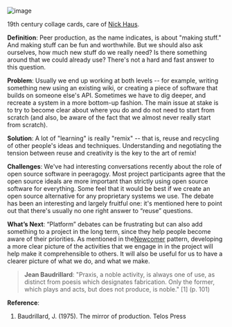 ![image](http://lh5.ggpht.com/_OLJ1m43rLvk/S3wtlforRrI/AAAAAAAAA6A/n3OUMGXp_Fs/s800/victorian%20collage_cards.JPG)

19th century collage cards, care of [Nick
Haus](http://www.nickhaus.com/2010/02/afternoon-remembered-complete-with.html).

**Definition**: Peer production, as the name indicates, is about "making
stuff." And making stuff can be fun and worthwhile. But we should also
ask ourselves, how much new stuff do we really need? Is there something
around that we could already use? There's not a hard and fast answer to
this question.

**Problem**: Usually we end up working at both levels -- for example,
writing something new using an existing wiki, or creating a piece of
software that builds on someone else's API. Sometimes we have to dig
deeper, and recreate a system in a more bottom-up fashion. The main
issue at stake is to try to become clear about where you do and do not
need to start from scratch (and also, be aware of the fact that we
almost never really start from scratch).

**Solution**: A lot of "learning" is really "remix" -- that is, reuse
and recycling of other people's ideas and techniques. Understanding and
negotiating the tension between reuse and creativity is the key to the
art of remix!

**Challenges**: We've had interesting conversations recently about the
role of open source software in peeragogy. Most project participants
agree that the open source ideals are more important than strictly using
open source software for everything. Some feel that it would be best if
we create an open source alternative for any proprietary systems we use.
The debate has been an interesting and largely fruitful one: it's
mentioned here to point out that there's usually no one right answer to
“reuse” questions.

**What’s Next**: “Platform” debates can be frustrating but can also add
something to a project in the long term, since they help people become
aware of their priorities. As mentioned in
the[Newcomer](http://peeragogy.org/patterns/newcomer/) pattern,
developing a more clear picture of the activities that we engage in in
the project will help make it comprehensible to others. It will also be
useful for us to have a clearer picture of what we do, and what we make.

> **Jean Baudrillard**: "Praxis, a noble activity, is always one of use,
> as distinct from poesis which designates fabrication. Only the former,
> which plays and acts, but does not produce, is noble." [1] (p. 101)

**Reference**:

1.  Baudrillard, J. (1975). The mirror of production. Telos Press

